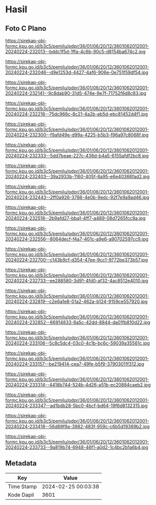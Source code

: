 # Hasil

## Foto C Plano

https://sirekap-obj-formc.kpu.go.id/b3c5/pemilu/pdpr/36/01/06/20/12/3601062012001-20240224-232013--bddc1f5d-1ffa-4c6b-90c5-d8154ba674c2.jpg

https://sirekap-obj-formc.kpu.go.id/b3c5/pemilu/pdpr/36/01/06/20/12/3601062012001-20240224-232046--d9e1253d-4427-4af6-906e-0e751f59df54.jpg

https://sirekap-obj-formc.kpu.go.id/b3c5/pemilu/pdpr/36/01/06/20/12/3601062012001-20240224-232141--9c8dab90-31d5-474e-9e7f-71752f6d8c83.jpg

https://sirekap-obj-formc.kpu.go.id/b3c5/pemilu/pdpr/36/01/06/20/12/3601062012001-20240224-232216--75dc966c-8c21-4a2b-ab5d-ebc81452d4f1.jpg

https://sirekap-obj-formc.kpu.go.id/b3c5/pemilu/pdpr/36/01/06/20/12/3601062012001-20240224-232300--f9afd49e-d99a-4225-b5b3-f96a97c8068f.jpg

https://sirekap-obj-formc.kpu.go.id/b3c5/pemilu/pdpr/36/01/06/20/12/3601062012001-20240224-232333--5dd7beae-227c-436d-b4a5-6155afdf2bc8.jpg

https://sirekap-obj-formc.kpu.go.id/b3c5/pemilu/pdpr/36/01/06/20/12/3601062012001-20240224-232403--39a2933b-1160-405f-8a95-e6e40366fad2.jpg

https://sirekap-obj-formc.kpu.go.id/b3c5/pemilu/pdpr/36/01/06/20/12/3601062012001-20240224-232443--2ff0a926-3786-4e0b-9edc-92f7e9a9ad46.jpg

https://sirekap-obj-formc.kpu.go.id/b3c5/pemilu/pdpr/36/01/06/20/12/3601062012001-20240224-232518--2b9afd27-bba1-4ff7-a489-08d7265fcc9a.jpg

https://sirekap-obj-formc.kpu.go.id/b3c5/pemilu/pdpr/36/01/06/20/12/3601062012001-20240224-232556--8064decf-f4a7-401c-a9e6-a90702597cc9.jpg

https://sirekap-obj-formc.kpu.go.id/b3c5/pemilu/pdpr/36/01/06/20/12/3601062012001-20240224-232700--c143b9cf-d354-47ee-9cc1-9772be373b57.jpg

https://sirekap-obj-formc.kpu.go.id/b3c5/pemilu/pdpr/36/01/06/20/12/3601062012001-20240224-232733--ee288580-3d91-4fd0-af32-4ac8512e4010.jpg

https://sirekap-obj-formc.kpu.go.id/b3c5/pemilu/pdpr/36/01/06/20/12/3601062012001-20240224-232819--c2e6a1e8-01a2-462a-b124-9159ce557920.jpg

https://sirekap-obj-formc.kpu.go.id/b3c5/pemilu/pdpr/36/01/06/20/12/3601062012001-20240224-232852--66914833-8a5c-42dd-8844-da01fb810d22.jpg

https://sirekap-obj-formc.kpu.go.id/b3c5/pemilu/pdpr/36/01/06/20/12/3601062012001-20240224-233106--5c8c5dc4-03c0-4c1b-bc6c-59039a35561c.jpg

https://sirekap-obj-formc.kpu.go.id/b3c5/pemilu/pdpr/36/01/06/20/12/3601062012001-20240224-233157--be219414-cea7-49fe-b5f9-37903011f312.jpg

https://sirekap-obj-formc.kpu.go.id/b3c5/pemilu/pdpr/36/01/06/20/12/3601062012001-20240224-233314--4418b744-524b-4d26-a51b-ec20884caeb2.jpg

https://sirekap-obj-formc.kpu.go.id/b3c5/pemilu/pdpr/36/01/06/20/12/3601062012001-20240224-233347--ad1bdb28-5bc0-4bcf-bd64-19f6d8132315.jpg

https://sirekap-obj-formc.kpu.go.id/b3c5/pemilu/pdpr/36/01/06/20/12/3601062012001-20240224-233418--56d89f9a-3982-483f-959c-c6b5d19369b2.jpg

https://sirekap-obj-formc.kpu.go.id/b3c5/pemilu/pdpr/36/01/06/20/12/3601062012001-20240224-233733--9a819b74-6948-46f1-a0d2-1c4bc2b1a6b4.jpg


## Metadata

| Key        | Value               |
| ---------- | ------------------- |
| Time Stamp | 2024-02-25 00:03:38 |
| Kode Dapil | 3601                |




